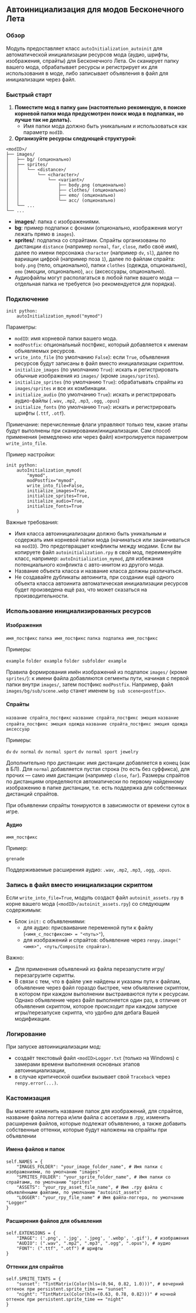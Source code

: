## Автоинициализация для модов Бесконечного Лета

### Обзор

Модуль предоставляет класс `autoInitialization_autoinit` для автоматической инициализации ресурсов мода (аудио, шрифты, изображения, спрайты) для Бесконечного Лета. Он сканирует папку вашего мода, обрабатывает ресурсы и регистрирует их для использования в моде, либо записывает объявления в файл для инициализации через файл.

### Быстрый старт

1. **Поместите мод в папку `game` (настоятельно рекомендую, в поиске корневой папки мода предусмотрен поиск мода в подпапках, но лучше так не делать).**
   - Имя папки мода должно быть уникальным и использоваться как параметр `modID`.
2. **Организуйте ресурсы следующей структурой:**

```renpy
<modID>/
├── images/
│   ├── bg/ (опционально)
│   ├── sprites/
│   │   └── <distance>/
│   │       └── <character>/
│   │           └── <variant>/
│   │               ├── body.png (опционально)
│   │               ├── clothes/ (опционально)
│   │               ├── emo/ (опционально)
│   │               └── acc/ (опционально)
│   └── ...
└── ...
```

- **images/**: папка с изображениями.
- **bg**: пример подпапки с фонами (опционально, изображения могут лежать прямо в `images`).
- **sprites/**: подпапка со спрайтами. Спрайты организованы по дистанции `distance` (например `normal`, `far`, `close`, либо своё имя), далее по имени персонажа `character` (например `dv`, `sl`), далее по вариации цифрой (например поза `1`), далее по файлам спрайта: `body.png` (тело, опционально), папки `clothes` (одежда, опционально), `emo` (эмоции, опционально), `acc` (аксессуары, опционально).
- Аудиофайлы могут располагаться в любой папке вашего мода — отдельная папка не требуется (но рекомендуется для порядка).

### Подключение

```renpy
init python:
    autoInitialization_mymod("mymod")
```

Параметры:
- `modID`: имя корневой папки вашего мода.
- `modPostfix`: опциональный постфикс, который добавляется к именам объявляемых ресурсов.
- `write_into_file` (по умолчанию `False`): если `True`, объявления ресурсов будут записаны в файл вместо инициализации скриптом.
- `initialize_images` (по умолчанию `True`): искать и регистрировать обычные изображения из `images/` (кроме `images/sprites`).
- `initialize_sprites` (по умолчанию `True`): обрабатывать спрайты из `images/sprites` и все их комбинации.
- `initialize_audio` (по умолчанию `True`): искать и регистрировать аудио-файлы (`.wav`, `.mp2`, `.mp3`, `.ogg`, `.opus`)
- `initialize_fonts` (по умолчанию `True`): искать и регистрировать шрифты (`.ttf`, `.otf`).

Примечание: перечисленные флаги управляют только тем, какие этапы будут выполнены при сканировании/инициализации. Сам способ применения (немедленно или через файл) контролируется параметром `write_into_file`.

Пример настройки:

```renpy
init python:
    autoInitialization_mymod(
        "mymod",
        modPostfix="mymod",
        write_into_file=False,
        initialize_images=True,
        initialize_sprites=True,
        initialize_audio=True,
        initialize_fonts=True
    )
```

Важные требования:
- Имя класса автоинициализации должно быть уникальным и содержать имя корневой папки мода (начинаться или заканчиваться на `modID`). Это предотвращает конфликты между модами. Если вы копируете файл `autoinitialization.rpy` в свой мод, переименуйте класс, например: `autoInitialization_mymod`, для избежания потенциального конфликта с авто-инитом из другого мода.
- Название объекта класса и название класса должны различаться.
- Не создавайте дубликаты автоинита, при создании ещё одного объекта класса автоинита автоматическая инициализации ресурсов будет произведена ещё раз, что может сказаться на производительности.

### Использование инициализированных ресурсов

#### Изображения

`имя_постфикс`
`папка имя_постфикс`
`папка подпапка имя_постфикс`

Примеры:

`example`
`folder example`
`folder subfolder example`

Правила формирования имён изображений из подпапок `images/` (кроме `sprites/`): к имени файла добавляются сегменты пути, начиная с первой папки внутри `images/`, затем постфикс `modPostfix`. Например, файл `images/bg/sub/scene.webp` станет именем `bg sub scene<postfix>`.

#### Спрайты

`название спрайта_постфикс`
`название спрайта_постфикс эмоция`
`название спрайта_постфикс эмоция одежда`
`название спрайта_постфикс эмоция одежда аксессуар`

Примеры:

`dv`
`dv normal`
`dv normal sport`
`dv normal sport jewelry`

Дополнительно про дистанции: имя дистанции добавляется в конец (как в БЛ). Для `normal` добавляется пустая строка (то есть без суффикса), для прочих — само имя дистанции (например `close`, `far`). Размеры спрайтов по дистанциям определяются автоматически по первому найденному изображению в папке дистанции, т.е. есть поддержка для собственных дистанций спрайтов.

При объявлении спрайты тонируются в зависимости от времени суток в игре.

#### Аудио

`имя_постфикс`

Пример:

`grenade`

Поддерживаемые расширения аудио: `.wav`, `.mp2`, `.mp3`, `.ogg`, `.opus`.

### Запись в файл вместо инициализации скриптом

Если `write_into_file=True`, модуль создаст файл `autoinit_assets.rpy` в корне вашего мода (`<modID>/autoinit_assets.rpy`) со следующим содержимым:

- Блок `init:` с объявлениями:
  - для аудио: присваивание переменной пути к файлу (`<имя_с_постфиксом> = "<путь>"`),
  - для изображений и спрайтов: объявление через `renpy.image("<имя>", <путь/Composite спрайта>)`.

Важно:
- Для применения объявлений из файла перезапустите игру/перезагрузите скрипты.
- В связи с тем, что в файле уже найдены и указаны пути к файлам, объявление через файл гораздо быстрее, чем объявление скриптом, в котором при каждом выполнении выстраиваются пути к ресурсам. Однако объявление через файл выполняется один раз, в отличие от объявления скриптом, которое происходит при каждом запуске игры/перезапуске скрипта, что удобно для дебага Вашей модификации.

### Логирование

При запуске автоинициализации мод:

- создаёт текстовый файл `<modID>Logger.txt` (только на Windows) с замерами времени выполнения основных этапов автоинициализации,
- в случае критической ошибки вызывает свой `Traceback` через `renpy.error(...)`.

### Кастомизация
Вы можете изменить название папок для изображений, для спрайтов, название файла логгера и/или файла с ассетами в .rpy, изменить расширения файлов, которые подлежат объявлению, а также добавить собственные оттенки, которые будут наложены на спрайты при объявлении

#### Имена файлов и папок
```renpy
self.NAMES = {
    "IMAGES_FOLDER": "your_image_folder_name", # Имя папки с изображениями, по умолчанию "images"
    "SPRITES_FOLDER": "your_sprite_folder_name", # Имя папки со спрайтами, по умолчанию "sprites"
    "ASSETS": "your_rpy_asset_file_name", # Имя .rpy файла с объявлёнными файлами, по умолчанию "autoinit_assets"
    "LOGGER": "your_rpy_file_name" # Имя файла-логгера, по умолчанию "Logger"
}
```

#### Расширения файлов для объявления
```renpy
self.EXTENSIONS = {
    "IMAGE": ('.png', '.jpg', '.jpeg', '.webp', '.gif'), # изображения
    "AUDIO": (".wav", ".mp2", ".mp3", ".ogg", ".opus"), # аудио
    "FONT": (".ttf", ".otf") # шрифты
}
```

#### Оттенки для спрайтов
```renpy
self.SPRITE_TINTS = {
    "sunset": "TintMatrix(Color(hls=(0.94, 0.82, 1.0)))", # вечерний оттенок при persistent.sprite_time == "sunset"
    "night": "TintMatrix(Color(hls=(0.63, 0.78, 0.82)))" # ночной оттенок при persistent.sprite_time == "night"
}
```